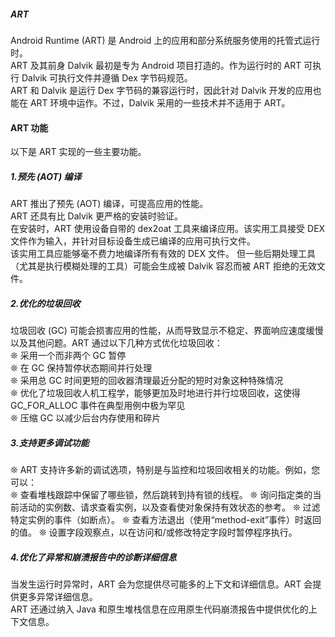 ##### ART  
Android Runtime (ART) 是 Android 上的应用和部分系统服务使用的托管式运行时。  
ART 及其前身 Dalvik 最初是专为 Android 项目打造的。作为运行时的 ART 可执行 Dalvik 可执行文件并遵循 Dex 字节码规范。  
ART 和 Dalvik 是运行 Dex 字节码的兼容运行时，因此针对 Dalvik 开发的应用也能在 ART 环境中运作。不过，Dalvik 采用的一些技术并不适用于 ART。  

#### ART 功能   
以下是 ART 实现的一些主要功能。  
##### 1.预先 (AOT) 编译  
ART 推出了预先 (AOT) 编译，可提高应用的性能。  
ART 还具有比 Dalvik 更严格的安装时验证。  
在安装时，ART 使用设备自带的 dex2oat 工具来编译应用。该实用工具接受 DEX 文件作为输入，并针对目标设备生成已编译的应用可执行文件。  
该实用工具应能够毫不费力地编译所有有效的 DEX 文件。  但一些后期处理工具（尤其是执行模糊处理的工具）可能会生成被 Dalvik 容忍而被 ART 拒绝的无效文件。    

##### 2.优化的垃圾回收  
垃圾回收 (GC) 可能会损害应用的性能，从而导致显示不稳定、界面响应速度缓慢以及其他问题。ART 通过以下几种方式优化垃圾回收：  
❊ 采用一个而非两个 GC 暂停  
❊ 在 GC 保持暂停状态期间并行处理  
❊ 采用总 GC 时间更短的回收器清理最近分配的短时对象这种特殊情况  
❊ 优化了垃圾回收人机工程学，能够更加及时地进行并行垃圾回收，这使得 GC_FOR_ALLOC 事件在典型用例中极为罕见  
❊ 压缩 GC 以减少后台内存使用和碎片    

##### 3.支持更多调试功能  
❊ ART 支持许多新的调试选项，特别是与监控和垃圾回收相关的功能。例如，您可以：  
❊ 查看堆栈跟踪中保留了哪些锁，然后跳转到持有锁的线程。
❊ 询问指定类的当前活动的实例数、请求查看实例，以及查看使对象保持有效状态的参考。
❊ 过滤特定实例的事件（如断点）。
❊ 查看方法退出（使用“method-exit”事件）时返回的值。
❊ 设置字段观察点，以在访问和/或修改特定字段时暂停程序执行。  

##### 4.优化了异常和崩溃报告中的诊断详细信息  
当发生运行时异常时，ART 会为您提供尽可能多的上下文和详细信息。ART 会提供更多异常详细信息。  
ART 还通过纳入 Java 和原生堆栈信息在应用原生代码崩溃报告中提供优化的上下文信息。  


